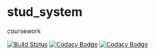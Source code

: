 # stud_system
coursework

[![Build Status](https://travis-ci.org/ViXLEM/stud_system.svg?branch=master)](https://travis-ci.org/ViXLEM/stud_system)
[![Codacy Badge](https://api.codacy.com/project/badge/Grade/c8e9eee6f62a42de86d13a169ff0d557)](https://www.codacy.com/app/ViXLEM/stud_system?utm_source=github.com&amp;utm_medium=referral&amp;utm_content=ViXLEM/stud_system&amp;utm_campaign=Badge_Grade)
[![Codacy Badge](https://api.codacy.com/project/badge/Coverage/c8e9eee6f62a42de86d13a169ff0d557)](https://www.codacy.com/app/ViXLEM/stud_system?utm_source=github.com&utm_medium=referral&utm_content=ViXLEM/stud_system&utm_campaign=Badge_Coverage)
